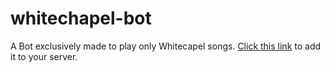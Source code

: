# whitechapel-bot

A Bot exclusively made to play only Whitecapel songs.
[Click this link](https://discord.com/api/oauth2/authorize?client_id=926451432314531842&permissions=8&scope=bot%20applications.commands) to add it to your server.
